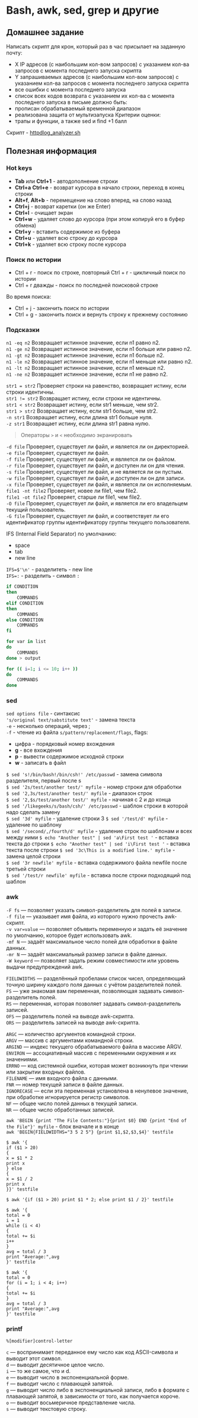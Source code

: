 # Bash, awk, sed, grep и другие

## Домашнее задание

Написать скрипт для крон, который раз в час присылает на заданную почту:
- X IP адресов (с наибольшим кол-вом запросов) с указанием кол-ва запросов c момента последнего запуска скрипта
- Y запрашиваемых адресов (с наибольшим кол-вом запросов) с указанием кол-ва запросов c момента последнего запуска скрипта
- все ошибки c момента последнего запуска
- список всех кодов возврата с указанием их кол-ва с момента последнего запуска
в письме должно быть:
- прописан обрабатываемый временной диапазон
- реализована защита от мультизапуска
Критерии оценки:
- трапы и функции, а также sed и find +1 балл

Скрипт - [httpdlog_analyzer.sh](httpdlog_analyzer.sh)

## Полезная информация

### Hot keys

* **Tab** или **Ctrl+1** - автодополнение строки
* **Ctrl+a** **Ctrl+e** - возврат курсора в начало строки, переход в конец строки
* **Alt+f**, **Alt+b** - перемещение на слово вперед, на слово назад
* **Ctrl+j** - возврат каретки (он же Enter)
* **Ctrl+l** - очищает экран
* **Ctrl+w** - удаляет слово до курсора (при этом копируй его в буфер обмена)
* **Ctrl+y** - вставить содержимое из буфера
* **Ctrl+u** - удаляет всю строку до курсора
* **Ctrl+k** - удаляет всю строку после курсора

### Поиск по истории

* Ctrl + r - поиск по строке, повторный Ctrl + r - цикличный поиск по истории
* Ctrl + r дважды - поиск по последней поисковой строке

Во время поиска:
* Ctrl + j - закончить поиск по истории
* Ctrl + g - закончить поиск и вернуть строку к прежнему состоянию

### Подсказки

`n1 -eq n2` Возвращает истинное значение, если n1 равно n2.  
`n1 -ge n2` Возвращает истинное значение, если n1 больше или равно n2.  
`n1 -gt n2` Возвращает истинное значение, если n1 больше n2.  
`n1 -le n2` Возвращает истинное значение, если n1 меньше или равно n2.  
`n1 -lt n2` Возвращает истинное значение, если n1 меньше n2.  
`n1 -ne n2` Возвращает истинное значение, если n1 не равно n2.  

`str1 = str2` Проверяет строки на равенство, возвращает истину, если строки идентичны.  
`str1 != str2` Возвращает истину, если строки не идентичны.  
`str1 < str2` Возвращает истину, если str1 меньше, чем str2.  
`str1 > str2` Возвращает истину, если str1 больше, чем str2.  
`-n str1` Возвращает истину, если длина str1 больше нуля.  
`-z str1` Возвращает истину, если длина str1 равна нулю.  

> Операторы `>` и `<` необходимо экранировать

`-d file` Проверяет, существует ли файл, и является ли он директорией.  
`-e file` Проверяет, существует ли файл.  
`-f file` Проверяет, существует ли файл, и является ли он файлом.  
`-r file` Проверяет, существует ли файл, и доступен ли он для чтения.  
`-s file` Проверяет, существует ли файл, и не является ли он пустым.  
`-w file` Проверяет, существует ли файл, и доступен ли он для записи.  
`-x file` Проверяет, существует ли файл, и является ли он исполняемым.  
`file1 -nt file2` Проверяет, новее ли file1, чем file2.  
`file1 -ot file2` Проверяет, старше ли file1, чем file2.  
`-O file` Проверяет, существует ли файл, и является ли его владельцем текущий пользователь.  
`-G file` Проверяет, существует ли файл, и соответствует ли его идентификатор группы идентификатору группы текущего пользователя.  

IFS (Internal Field Separator) по умолчанию:
* space
* tab
* new line

`IFS=$'\n'` - разделитеть - new line  
`IFS=:` - разделить - символ `:`  

```bash
if CONDITION
then
    COMMANDS
elif CONDITION
then
    COMMANDS
else CONDITION
    COMMANDS
fi
```
```bash
for var in list
do
    COMMANDS
done > output
```
```bash
for (( i=1; i <= 10; i++ ))
do
    COMMANDS
done
```
### sed

`sed options file` - синтаксис  
`'s/original text/sabstitute text'` - замена текста  
`-e` - несколько операций, через ;  
`-f` - чтение из файла
`s/pattern/replacement/flags`, flags:
 * цифра - порядковый номер вхождения
 * **g** - все вхождения
 * **p** - вывести содержимое исходной строки
 * **w** - записать в файл  

`$ sed 's!/bin/bash!/bin/csh!' /etc/passwd` - замена символа разделителя, первый после s  
`$ sed '2s/test/another test/' myfile` - номер строки для обработки  
`$ sed '2,3s/test/another test/' myfile` - диапазон строк  
`$ sed '2,$s/test/another test/' myfile` - начиная с 2 и до конца  
`$ sed '/likegeeks/s/bash/csh/' /etc/passwd` - шаблон строки в которой надо сделать замену  
`$ sed '3d' myfile` - удаление строки 3
`$ sed '/test/d' myfile` - удаление по шаблону  
`$ sed '/second/,/fourth/d' myfile` - удаление строк по шаблонам и всех между ними
`$ echo "Another test" | sed 'a\First test '` - вставка текста до строки
`$ echo "Another test" | sed 'i\First test '` - вставка текста после строки
`$ sed '3c\This is a modified line.' myfile` - замена целой строки  
`$ sed '3r newfile' myfile` - вставка содержимого файла newfile после третьей строки  
`$ sed '/test/r newfile' myfile` - вставка после строки подходящий под шаблон  

### awk

`-F fs` — позволяет указать символ-разделитель для полей в записи.  
`-f file` — указывает имя файла, из которого нужно прочесть awk-скрипт.  
`-v var=value` — позволяет объявить переменную и задать её значение по умолчанию, которое будет использовать awk.  
`-mf N` — задаёт максимальное число полей для обработки в файле данных.  
`-mr N` — задаёт максимальный размер записи в файле данных.  
`-W keyword` — позволяет задать режим совместимости или уровень выдачи предупреждений awk.  

`FIELDWIDTHS` — разделённый пробелами список чисел, определяющий точную ширину каждого поля данных с учётом разделителей полей.  
`FS` — уже знакомая вам переменная, позволяющая задавать символ-разделитель полей.  
`RS` — переменная, которая позволяет задавать символ-разделитель записей.  
`OFS` — разделитель полей на выводе awk-скрипта.  
`ORS` — разделитель записей на выводе awk-скрипта.  

`ARGC` — количество аргументов командной строки.  
`ARGV` — массив с аргументами командной строки.  
`ARGIND` — индекс текущего обрабатываемого файла в массиве ARGV.  
`ENVIRON` — ассоциативный массив с переменными окружения и их значениями.  
`ERRNO` — код системной ошибки, которая может возникнуть при чтении или закрытии входных файлов.  
`FILENAME` — имя входного файла с данными.  
`FNR` — номер текущей записи в файле данных.  
`IGNORECASE` — если эта переменная установлена в ненулевое значение, при обработке игнорируется регистр символов.  
`NF` — общее число полей данных в текущей записи.  
`NR` — общее число обработанных записей.  

`awk 'BEGIN {print "The File Contents:"}{print $0} END {print "End of the File"}' myfile` - блок вначале и в конце  
`awk 'BEGIN{FIELDWIDTHS="3 5 2 5"} {print $1,$2,$3,$4}' testfile`  
```
$ awk '{
if ($1 > 20)
{
x = $1 * 2
print x
} else
{
x = $1 / 2
print x
}}' testfile
```
`$ awk '{if ($1 > 20) print $1 * 2; else print $1 / 2}' testfile`  

```
$ awk '{
total = 0
i = 1
while (i < 4)
{
total += $i
i++
}
avg = total / 3
print "Average:",avg
}' testfile
```
```
$ awk '{
total = 0
for (i = 1; i < 4; i++)
{
total += $i
}
avg = total / 3
print "Average:",avg
}' testfile
```

### printf

`%[modifier]control-letter`

`c` — воспринимает переданное ему число как код ASCII-символа и выводит этот символ.  
`d` — выводит десятичное целое число.  
`i` — то же самое, что и d.   
`e` — выводит число в экспоненциальной форме.  
`f` — выводит число с плавающей запятой.  
`g` — выводит число либо в экспоненциальной записи, либо в формате с плавающей запятой, в зависимости от того, как получается короче.  
`o` — выводит восьмеричное представление числа.  
`s` — выводит текстовую строку.  
